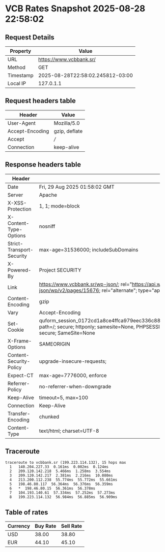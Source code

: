# VCB Rates Snapshot 2025-08-28 22:58:02
## Request Details

| Property | Value |
|----------|-------|
| URL | https://www.vcbbank.sr/ |
| Method | GET |
| Timestamp | 2025-08-28T22:58:02.245812-03:00 |
| Local IP | 127.0.1.1 |
    
## Request headers table

| Header | Value |
|--------|-------|
| User-Agent | Mozilla/5.0 |
| Accept-Encoding | gzip, deflate |
| Accept | */* |
| Connection | keep-alive |

    
## Response headers table
| Header | Value |
|--------|-------|
| Date | Fri, 29 Aug 2025 01:58:02 GMT |
| Server | Apache |
| X-XSS-Protection | 1, 1; mode=block |
| X-Content-Type-Options | nosniff |
| Strict-Transport-Security | max-age=31536000; includeSubDomains |
| X-Powered-By | Project SECURITY |
| Link | <https://www.vcbbank.sr/wp-json/>; rel="https://api.w.org/", <https://www.vcbbank.sr/wp-json/wp/v2/pages/15676>; rel="alternate"; type="application/json", <https://www.vcbbank.sr/>; rel=shortlink |
| Content-Encoding | gzip |
| Vary | Accept-Encoding |
| Set-Cookie | quform_session_0172cd1a8ce4ffca979eec336c8836d5=FWpohaAYYBqDlQTxVWgQ5h4FugktqaLJjhvvL5Rp; path=/; secure; httponly; samesite=None, PHPSESSID=34d56da79261e7a9e6491adf9990c963; path=/; secure; SameSite=None |
| X-Frame-Options | SAMEORIGIN |
| Content-Security-Policy | upgrade-insecure-requests; |
| Expect-CT | max-age=7776000, enforce |
| Referrer-Policy | no-referrer-when-downgrade |
| Keep-Alive | timeout=5, max=100 |
| Connection | Keep-Alive |
| Transfer-Encoding | chunked |
| Content-Type | text/html; charset=UTF-8 |

## Traceroute 

```
traceroute to vcbbank.sr (199.223.114.132), 15 hops max
  1   140.204.227.33  0.161ms  0.002ms  0.124ms 
  2   209.120.142.218  5.466ms  1.258ms  3.554ms 
  3   209.120.142.217  2.381ms  2.216ms  10.080ms 
  4   213.200.112.238  55.774ms  55.772ms  55.661ms 
  5   198.46.80.117  56.364ms  56.376ms  56.359ms 
  6   *  198.46.80.15  56.361ms  56.378ms 
  7   104.193.140.61  57.334ms  57.252ms  57.273ms 
  8   199.223.114.132  56.984ms  56.885ms  56.909ms 

```


## Table of rates

| Currency | Buy Rate | Sell Rate |
|----------|----------|-----------|
| USD | 38.00 | 38.80 |
| EUR | 44.10 | 45.10 |
